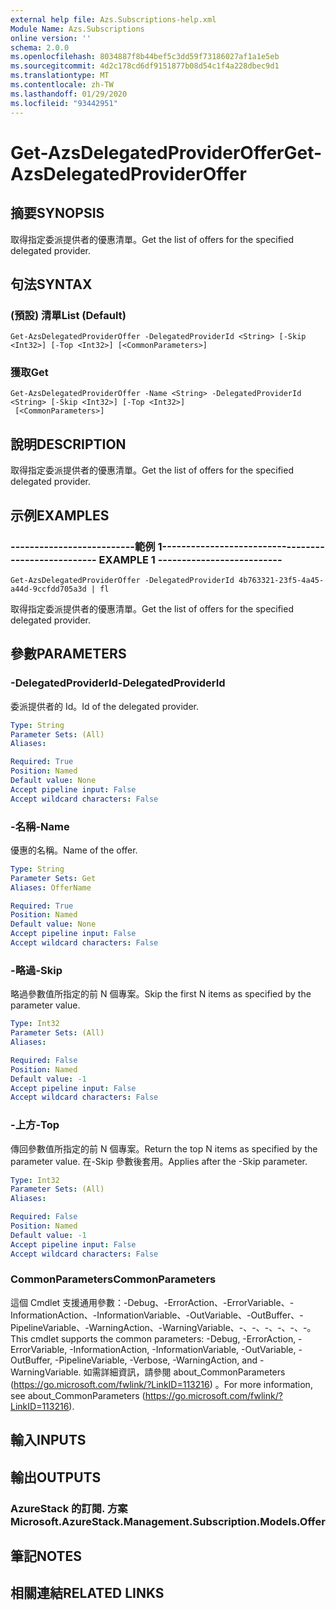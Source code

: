 ```yaml
---
external help file: Azs.Subscriptions-help.xml
Module Name: Azs.Subscriptions
online version: ''
schema: 2.0.0
ms.openlocfilehash: 8034887f8b44bef5c3dd59f73186027af1a1e5eb
ms.sourcegitcommit: 4d2c178cd6df9151877b08d54c1f4a228dbec9d1
ms.translationtype: MT
ms.contentlocale: zh-TW
ms.lasthandoff: 01/29/2020
ms.locfileid: "93442951"
---
```

# <span data-ttu-id="3218a-101">Get-AzsDelegatedProviderOffer</span><span class="sxs-lookup"><span data-stu-id="3218a-101">Get-AzsDelegatedProviderOffer</span></span>

## <span data-ttu-id="3218a-102">摘要</span><span class="sxs-lookup"><span data-stu-id="3218a-102">SYNOPSIS</span></span>
<span data-ttu-id="3218a-103">取得指定委派提供者的優惠清單。</span><span class="sxs-lookup"><span data-stu-id="3218a-103">Get the list of offers for the specified delegated provider.</span></span>

## <span data-ttu-id="3218a-104">句法</span><span class="sxs-lookup"><span data-stu-id="3218a-104">SYNTAX</span></span>

### <span data-ttu-id="3218a-105"> (預設) 清單</span><span class="sxs-lookup"><span data-stu-id="3218a-105">List (Default)</span></span>
```
Get-AzsDelegatedProviderOffer -DelegatedProviderId <String> [-Skip <Int32>] [-Top <Int32>] [<CommonParameters>]
```

### <span data-ttu-id="3218a-106">獲取</span><span class="sxs-lookup"><span data-stu-id="3218a-106">Get</span></span>
```
Get-AzsDelegatedProviderOffer -Name <String> -DelegatedProviderId <String> [-Skip <Int32>] [-Top <Int32>]
 [<CommonParameters>]
```

## <span data-ttu-id="3218a-107">說明</span><span class="sxs-lookup"><span data-stu-id="3218a-107">DESCRIPTION</span></span>
<span data-ttu-id="3218a-108">取得指定委派提供者的優惠清單。</span><span class="sxs-lookup"><span data-stu-id="3218a-108">Get the list of offers for the specified delegated provider.</span></span>

## <span data-ttu-id="3218a-109">示例</span><span class="sxs-lookup"><span data-stu-id="3218a-109">EXAMPLES</span></span>

### <span data-ttu-id="3218a-110">--------------------------範例 1--------------------------</span><span class="sxs-lookup"><span data-stu-id="3218a-110">-------------------------- EXAMPLE 1 --------------------------</span></span>
```
Get-AzsDelegatedProviderOffer -DelegatedProviderId 4b763321-23f5-4a45-a44d-9ccfdd705a3d | fl
```

<span data-ttu-id="3218a-111">取得指定委派提供者的優惠清單。</span><span class="sxs-lookup"><span data-stu-id="3218a-111">Get the list of offers for the specified delegated provider.</span></span>

## <span data-ttu-id="3218a-112">參數</span><span class="sxs-lookup"><span data-stu-id="3218a-112">PARAMETERS</span></span>

### <span data-ttu-id="3218a-113">-DelegatedProviderId</span><span class="sxs-lookup"><span data-stu-id="3218a-113">-DelegatedProviderId</span></span>
<span data-ttu-id="3218a-114">委派提供者的 Id。</span><span class="sxs-lookup"><span data-stu-id="3218a-114">Id of the delegated provider.</span></span>

```yaml
Type: String
Parameter Sets: (All)
Aliases: 

Required: True
Position: Named
Default value: None
Accept pipeline input: False
Accept wildcard characters: False
```

### <span data-ttu-id="3218a-115">-名稱</span><span class="sxs-lookup"><span data-stu-id="3218a-115">-Name</span></span>
<span data-ttu-id="3218a-116">優惠的名稱。</span><span class="sxs-lookup"><span data-stu-id="3218a-116">Name of the offer.</span></span>

```yaml
Type: String
Parameter Sets: Get
Aliases: OfferName

Required: True
Position: Named
Default value: None
Accept pipeline input: False
Accept wildcard characters: False
```

### <span data-ttu-id="3218a-117">-略過</span><span class="sxs-lookup"><span data-stu-id="3218a-117">-Skip</span></span>
<span data-ttu-id="3218a-118">略過參數值所指定的前 N 個專案。</span><span class="sxs-lookup"><span data-stu-id="3218a-118">Skip the first N items as specified by the parameter value.</span></span>

```yaml
Type: Int32
Parameter Sets: (All)
Aliases: 

Required: False
Position: Named
Default value: -1
Accept pipeline input: False
Accept wildcard characters: False
```

### <span data-ttu-id="3218a-119">-上方</span><span class="sxs-lookup"><span data-stu-id="3218a-119">-Top</span></span>
<span data-ttu-id="3218a-120">傳回參數值所指定的前 N 個專案。</span><span class="sxs-lookup"><span data-stu-id="3218a-120">Return the top N items as specified by the parameter value.</span></span>
<span data-ttu-id="3218a-121">在-Skip 參數後套用。</span><span class="sxs-lookup"><span data-stu-id="3218a-121">Applies after the -Skip parameter.</span></span>

```yaml
Type: Int32
Parameter Sets: (All)
Aliases: 

Required: False
Position: Named
Default value: -1
Accept pipeline input: False
Accept wildcard characters: False
```

### <span data-ttu-id="3218a-122">CommonParameters</span><span class="sxs-lookup"><span data-stu-id="3218a-122">CommonParameters</span></span>
<span data-ttu-id="3218a-123">這個 Cmdlet 支援通用參數：-Debug、-ErrorAction、-ErrorVariable、-InformationAction、-InformationVariable、-OutVariable、-OutBuffer、-PipelineVariable、-WarningAction、-WarningVariable、-、-、-、-、-、-。</span><span class="sxs-lookup"><span data-stu-id="3218a-123">This cmdlet supports the common parameters: -Debug, -ErrorAction, -ErrorVariable, -InformationAction, -InformationVariable, -OutVariable, -OutBuffer, -PipelineVariable, -Verbose, -WarningAction, and -WarningVariable.</span></span> <span data-ttu-id="3218a-124">如需詳細資訊，請參閱 about_CommonParameters (https://go.microsoft.com/fwlink/?LinkID=113216) 。</span><span class="sxs-lookup"><span data-stu-id="3218a-124">For more information, see about_CommonParameters (https://go.microsoft.com/fwlink/?LinkID=113216).</span></span>

## <span data-ttu-id="3218a-125">輸入</span><span class="sxs-lookup"><span data-stu-id="3218a-125">INPUTS</span></span>

## <span data-ttu-id="3218a-126">輸出</span><span class="sxs-lookup"><span data-stu-id="3218a-126">OUTPUTS</span></span>

### <span data-ttu-id="3218a-127">AzureStack 的訂閱. 方案</span><span class="sxs-lookup"><span data-stu-id="3218a-127">Microsoft.AzureStack.Management.Subscription.Models.Offer</span></span>

## <span data-ttu-id="3218a-128">筆記</span><span class="sxs-lookup"><span data-stu-id="3218a-128">NOTES</span></span>

## <span data-ttu-id="3218a-129">相關連結</span><span class="sxs-lookup"><span data-stu-id="3218a-129">RELATED LINKS</span></span>

